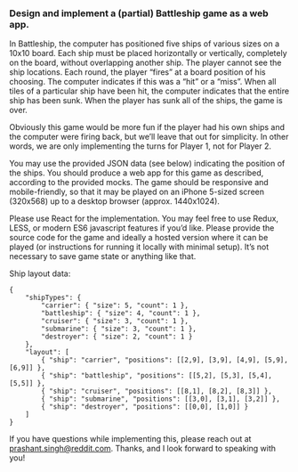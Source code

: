 ### Design and implement a (partial) Battleship game as a web app.

In Battleship, the computer has positioned five ships of various sizes on
a 10x10 board. Each ship must be placed horizontally or vertically, completely
on the board, without overlapping another ship. The player cannot see the ship
locations. Each round, the player “fires” at a board position of his choosing.
The computer indicates if this was a “hit” or a “miss”. When all tiles of
a particular ship have been hit, the computer indicates that the entire ship
has been sunk. When the player has sunk all of the ships, the game is over.

Obviously this game would be more fun if the player had his own ships and the
computer were firing back, but we’ll leave that out for simplicity. In other
words, we are only implementing the turns for Player 1, not for Player 2.

You may use the provided JSON data (see below) indicating the position of the
ships. You should produce a web app for this game as described, according to
the provided mocks. The game should be responsive and mobile-friendly, so that
it may be played on an iPhone 5-sized screen (320x568) up to a desktop browser
(approx. 1440x1024).

Please use React for the implementation. You may feel free to use Redux, LESS,
or modern ES6 javascript features if you’d like. Please provide the source code
for the game and ideally a hosted version where it can be played (or
instructions for running it locally with minimal setup). It’s not necessary to
save game state or anything like that.

Ship layout data:

    {
        "shipTypes": {
            "carrier": { "size": 5, "count": 1 },
            "battleship": { "size": 4, "count": 1 },
            "cruiser": { "size": 3, "count": 1 },
            "submarine": { "size": 3, "count": 1 },
            "destroyer": { "size": 2, "count": 1 }
        },
        "layout": [
            { "ship": "carrier", "positions": [[2,9], [3,9], [4,9], [5,9], [6,9]] },
            { "ship": "battleship", "positions": [[5,2], [5,3], [5,4], [5,5]] },
            { "ship": "cruiser", "positions": [[8,1], [8,2], [8,3]] },
            { "ship": "submarine", "positions": [[3,0], [3,1], [3,2]] },
            { "ship": "destroyer", "positions": [[0,0], [1,0]] }
        ]
    }

If you have questions while implementing this, please reach out at
prashant.singh@reddit.com. Thanks, and I look forward to speaking with you!
